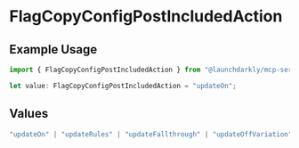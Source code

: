 # FlagCopyConfigPostIncludedAction

## Example Usage

```typescript
import { FlagCopyConfigPostIncludedAction } from "@launchdarkly/mcp-server/models/components";

let value: FlagCopyConfigPostIncludedAction = "updateOn";
```

## Values

```typescript
"updateOn" | "updateRules" | "updateFallthrough" | "updateOffVariation" | "updatePrerequisites" | "updateTargets" | "updateFlagConfigMigrationSettings"
```